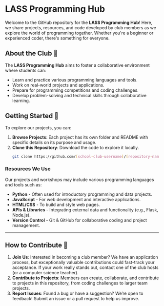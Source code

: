 # LASS Programming Hub

Welcome to the GitHub repository for the **LASS Programming Hub**! Here, we share projects, resources, and code developed by club members as we explore the world of programming together. Whether you're a beginner or experienced coder, there's something for everyone.

## About the Club 🎯

The **LASS Programming Hub** aims to foster a collaborative environment where students can:

- Learn and practice various programming languages and tools.
- Work on real-world projects and applications.
- Prepare for programming competitions and coding challenges.
- Develop problem-solving and technical skills through collaborative learning.

## Getting Started 🚀

To explore our projects, you can:

1. **Browse Projects**: Each project has its own folder and README with specific details on its purpose and usage.
2. **Clone this Repository**: Download the code to explore it locally.
   ```bash
   git clone https://github.com/[school-club-username]/[repository-name].git
   ```

### Resources We Use

Our projects and workshops may include various programming languages and tools such as:

- **Python** - Often used for introductory programming and data projects.
- **JavaScript** - For web development and interactive applications.
- **HTML/CSS** - To build and style web pages.
- **APIs & Libraries** - Integrating external data and functionality (e.g., Flask, Node.js).
- **Version Control** - Git & GitHub for collaborative coding and project management.

---

## How to Contribute 🤝

1. **Join Us**: Interested in becoming a club member? We have an application process, but exceptionally valuable contributions could fast-track your acceptance. If your work really stands out, contact one of the club hosts (or a computer science teacher).
2. **Contribute to Projects**: Members can create, collaborate, and contribute to projects in this repository, from coding challenges to larger team projects.
3. **Report Issues**: Found a bug or have a suggestion? We’re open to feedback! Submit an issue or a pull request to help us improve.
